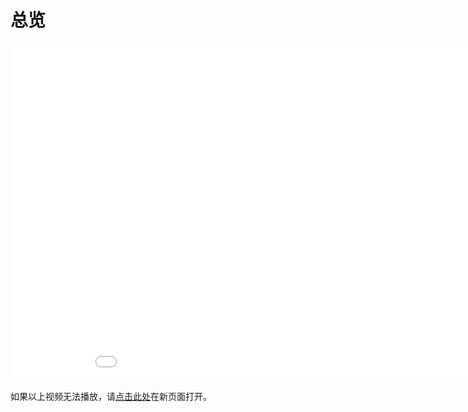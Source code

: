 ﻿# 总览

<iframe style={{ maxWidth: "100%" }} width="960" height="540" src="//player.bilibili.com/player.html?bvid=BV1xockeZEm2" border="0" scrolling="no" frameborder="no" framespacing="0" allowfullscreen="true" ></iframe>

如果以上视频无法播放，请[点击此处](https://www.bilibili.com/video/BV1xockeZEm2)在新页面打开。
